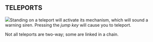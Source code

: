 ## TELEPORTS

![](texture-teleporter)Standing on a teleport will activate its mechanism, which will sound a warning
siren. Pressing the *jump key* will cause you to teleport.

Not all teleports are two-way; some are linked in a chain.